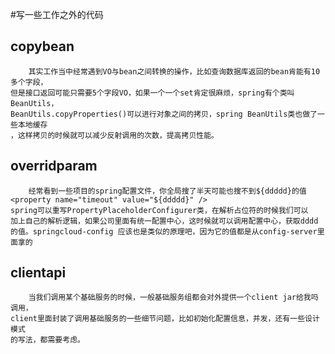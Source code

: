 #写一些工作之外的代码

## copybean
        其实工作当中经常遇到VO与bean之间转换的操作，比如查询数据库返回的bean肯能有10多个字段，
    但是接口返回可能只需要5个字段VO，如果一个一个set肯定很麻烦，spring有个类叫BeanUtils，
    BeanUtils.copyProperties()可以进行对象之间的拷贝，spring BeanUtils类也做了一些本地缓存
    ，这样拷贝的时候就可以减少反射调用的次数，提高拷贝性能。

## overridparam

        经常看到一些项目的spring配置文件，你全局搜了半天可能也搜不到${ddddd}的值
    <property name="timeout" value="${ddddd}" />
    spring可以重写PropertyPlaceholderConfigurer类，在解析占位符的时候我们可以
    加上自己的解析逻辑，如果公司里面有统一配置中心，这时候就可以调用配置中心，获取dddd
    的值。springcloud-config 应该也是类似的原理吧，因为它的值都是从config-server里面拿的
## clientapi
        当我们调用某个基础服务的时候，一般基础服务组都会对外提供一个client jar给我吗调用，
    client里面封装了调用基础服务的一些细节问题，比如初始化配置信息，并发，还有一些设计模式
    的写法，都需要考虑。
            
  
        
        
             